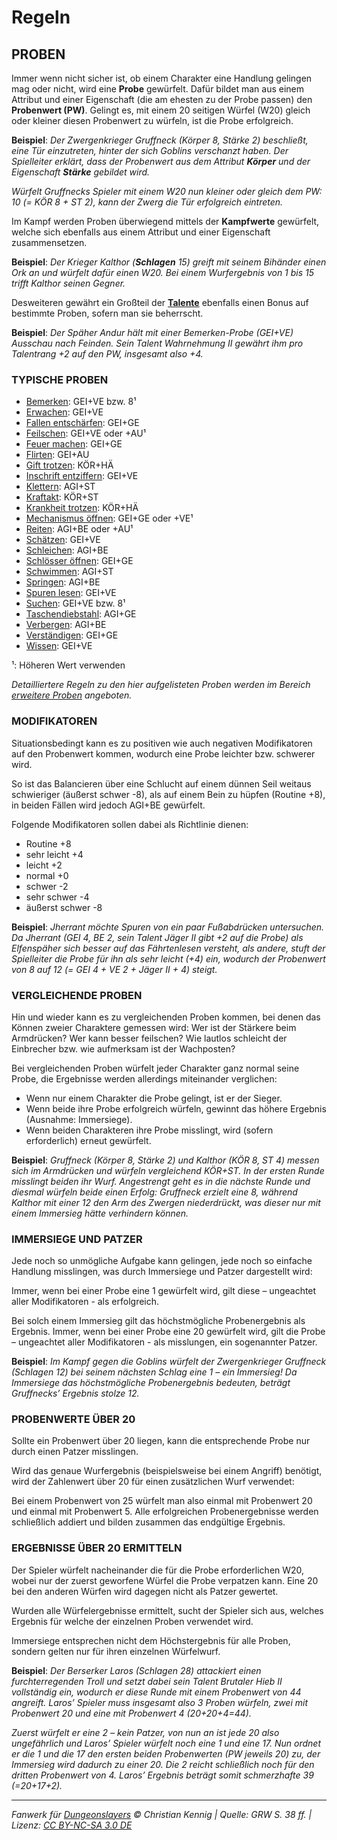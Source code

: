 # Regeln

## PROBEN

Immer wenn nicht sicher ist, ob einem Charakter eine Handlung gelingen mag oder nicht, wird eine **Probe** gewürfelt. Dafür bildet man aus einem Attribut und einer Eigenschaft (die am ehesten zu der Probe passen) den **Probenwert (PW)**. Gelingt es, mit einem 20 seitigen Würfel (W20) gleich oder kleiner diesen Probenwert zu würfeln, ist die Probe erfolgreich.

**Beispiel**: _Der Zwergenkrieger Gruffneck (Körper 8, Stärke 2) beschließt, eine Tür einzutreten, hinter der sich Goblins verschanzt haben. Der Spielleiter erklärt, dass der Probenwert aus dem Attribut **Körper** und der Eigenschaft **Stärke** gebildet wird._

_Würfelt Gruffnecks Spieler mit einem W20 nun kleiner oder gleich dem PW: 10 (= KÖR 8 + ST 2),
kann der Zwerg die Tür erfolgreich eintreten._

Im Kampf werden Proben überwiegend mittels der **Kampfwerte** gewürfelt, welche sich ebenfalls aus einem Attribut und einer Eigenschaft zusammensetzen.

**Beispiel**: _Der Krieger Kalthor (**Schlagen** 15) greift mit seinem Bihänder einen Ork an und würfelt dafür einen W20. Bei einem Wurfergebnis von 1 bis 15 trifft Kalthor seinen Gegner._

Desweiteren gewährt ein Großteil der **[Talente](talente.md)** ebenfalls einen Bonus auf bestimmte Proben, sofern man sie beherrscht.

**Beispiel**: _Der Späher Andur hält mit einer Bemerken-Probe (GEI+VE) Ausschau nach Feinden. Sein Talent Wahrnehmung II gewährt ihm pro Talentrang +2 auf den PW, insgesamt also +4._

### TYPISCHE PROBEN

- [Bemerken](spielleitung-erweiterte-proben.md#bemerken-geive-bzw-8): GEI+VE bzw. 8¹
- [Erwachen](spielleitung-erweiterte-proben.md#erwachen-geive): GEI+VE
- [Fallen entschärfen](spielleitung-erweiterte-proben.md#fallen-entschärfen-geige): GEI+GE
- [Feilschen](spielleitung-erweiterte-proben.md#feilschen-geigeau): GEI+VE oder +AU¹
- [Feuer machen](spielleitung-erweiterte-proben.md#feuer-machen-geige): GEI+GE
- [Flirten](spielleitung-erweiterte-proben.md#flirten-geiau): GEI+AU
- [Gift trotzen](spielleitung-erweiterte-proben.md#gift-trotzen-körhä): KÖR+HÄ
- [Inschrift entziffern](spielleitung-erweiterte-proben.md#inschrift-entziffern-geive): GEI+VE
- [Klettern](spielleitung-erweiterte-proben.md#klettern-agist): AGI+ST
- [Kraftakt](spielleitung-erweiterte-proben.md#kraftakt-körst): KÖR+ST
- [Krankheit trotzen](spielleitung-erweiterte-proben.md#krankheit-trotzen-körhä): KÖR+HÄ
- [Mechanismus öffnen](spielleitung-erweiterte-proben.md#mechanismus-öffnen-geigeve): GEI+GE oder +VE¹
- [Reiten](spielleitung-erweiterte-proben.md#reiten-agibeau): AGI+BE oder +AU¹
- [Schätzen](spielleitung-erweiterte-proben.md#schätzen-geige): GEI+VE
- [Schleichen](spielleitung-erweiterte-proben.md#schleichen-agibe): AGI+BE
- [Schlösser öffnen](spielleitung-erweiterte-proben.md#schlösser-öffnen-geige): GEI+GE
- [Schwimmen](spielleitung-erweiterte-proben.md#schwimmen-agist): AGI+ST
- [Springen](spielleitung-erweiterte-proben.md#springen-agibe): AGI+BE
- [Spuren lesen](spielleitung-erweiterte-proben.md#spuren-lesen-geive): GEI+VE
- [Suchen](spielleitung-erweiterte-proben.md#suchen-geive-bzw.-8): GEI+VE bzw. 8¹
- [Taschendiebstahl](spielleitung-erweiterte-proben.md#taschendiebstahl-agibe): AGI+GE
- [Verbergen](spielleitung-erweiterte-proben.md#verbergen-agibe): AGI+BE
- [Verständigen](spielleitung-erweiterte-proben.md#verständigen-geige): GEI+GE
- [Wissen](spielleitung-erweiterte-proben.md#wissen-geive): GEI+VE

¹: Höheren Wert verwenden

_Detailliertere Regeln zu den hier aufgelisteten Proben werden im Bereich [erweitere Proben](spielleitung-erweiterte-proben.md) angeboten._

### MODIFIKATOREN

Situationsbedingt kann es zu positiven wie auch negativen Modifikatoren auf den Probenwert kommen, wodurch eine Probe leichter bzw. schwerer wird.

So ist das Balancieren über eine Schlucht auf einem dünnen Seil weitaus schwieriger (äußerst schwer -8), als auf einem Bein zu hüpfen (Routine +8), in beiden Fällen wird jedoch AGI+BE gewürfelt.

Folgende Modifikatoren sollen dabei als Richtlinie dienen:

- Routine +8
- sehr leicht +4
- leicht +2
- normal +0
- schwer -2
- sehr schwer -4
- äußerst schwer -8

**Beispiel**: _Jherrant möchte Spuren von ein paar Fußabdrücken untersuchen. Da Jherrant (GEI 4, BE 2, sein Talent Jäger II gibt +2 auf die Probe) als Elfenspäher sich besser auf das Fährtenlesen versteht, als andere, stuft der Spielleiter die Probe für ihn als sehr leicht (+4) ein, wodurch der Probenwert von 8 auf 12 (= GEI 4 + VE 2 + Jäger II + 4) steigt._

### VERGLEICHENDE PROBEN

Hin und wieder kann es zu vergleichenden Proben kommen, bei denen das Können zweier Charaktere gemessen wird: Wer ist der Stärkere beim Armdrücken? Wer kann besser feilschen? Wie lautlos schleicht der Einbrecher bzw. wie aufmerksam ist der Wachposten?

Bei vergleichenden Proben würfelt jeder Charakter ganz normal seine Probe, die Ergebnisse werden allerdings miteinander verglichen:

- Wenn nur einem Charakter die Probe gelingt, ist er der Sieger.
- Wenn beide ihre Probe erfolgreich würfeln, gewinnt das höhere Ergebnis
  (Ausnahme: Immersiege).
- Wenn beiden Charakteren ihre Probe misslingt, wird (sofern erforderlich)
  erneut gewürfelt.

**Beispiel**: _Gruffneck (Körper 8, Stärke 2) und Kalthor (KÖR 8, ST 4) messen sich im Armdrücken und würfeln vergleichend KÖR+ST. In der ersten Runde misslingt beiden ihr Wurf. Angestrengt geht es in die nächste Runde und diesmal würfeln beide einen Erfolg: Gruffneck erzielt eine 8, während Kalthor mit einer 12 den Arm des Zwergen niederdrückt, was dieser nur mit einem Immersieg hätte verhindern können._

### IMMERSIEGE UND PATZER

Jede noch so unmögliche Aufgabe kann gelingen, jede noch so einfache Handlung misslingen, was durch Immersiege und Patzer dargestellt wird:

Immer, wenn bei einer Probe eine 1 gewürfelt wird, gilt diese – ungeachtet aller Modifikatoren - als erfolgreich.

Bei solch einem Immersieg gilt das höchstmögliche Probenergebnis als Ergebnis. Immer, wenn bei einer Probe eine 20 gewürfelt wird, gilt die Probe – ungeachtet aller Modifikatoren - als misslungen, ein sogenannter Patzer.

**Beispiel**: _Im Kampf gegen die Goblins würfelt der Zwergenkrieger Gruffneck (Schlagen 12) bei seinem nächsten Schlag eine 1 – ein Immersieg! Da Immersiege das höchstmögliche Probenergebnis bedeuten, beträgt Gruffnecks’ Ergebnis stolze 12._

### PROBENWERTE ÜBER 20

Sollte ein Probenwert über 20 liegen, kann die entsprechende Probe nur durch einen Patzer misslingen.

Wird das genaue Wurfergebnis (beispielsweise bei einem Angriff) benötigt, wird der Zahlenwert über 20 für einen zusätzlichen Wurf verwendet:

Bei einem Probenwert von 25 würfelt man also einmal mit Probenwert 20 und einmal mit Probenwert 5. Alle erfolgreichen Probenergebnisse werden schließlich addiert und bilden zusammen das endgültige Ergebnis.

### ERGEBNISSE ÜBER 20 ERMITTELN

Der Spieler würfelt nacheinander die für die Probe erforderlichen W20, wobei nur der zuerst geworfene Würfel die Probe verpatzen kann. Eine 20 bei den anderen Würfen wird dagegen nicht als Patzer gewertet.

Wurden alle Würfelergebnisse ermittelt, sucht der Spieler sich aus, welches Ergebnis für welche der einzelnen Proben verwendet wird.

Immersiege entsprechen nicht dem Höchstergebnis für alle Proben, sondern gelten nur für ihren einzelnen Würfelwurf.

**Beispiel**: _Der Berserker Laros (Schlagen 28) attackiert einen furchterregenden Troll und setzt dabei sein Talent Brutaler Hieb II vollständig ein, wodurch er diese Runde mit einem Probenwert von 44 angreift. Laros’ Spieler muss insgesamt also 3 Proben würfeln, zwei mit Probenwert 20 und eine mit Probenwert 4 (20+20+4=44)._

_Zuerst würfelt er eine 2 – kein Patzer, von nun an ist jede 20 also ungefährlich und Laros’ Spieler würfelt noch eine 1 und eine 17. Nun ordnet er die 1 und die 17 den ersten beiden Probenwerten (PW jeweils 20) zu, der Immersieg wird dadurch zu einer 20. Die 2 reicht schließlich noch für den dritten Probenwert von 4. Laros’ Ergebnis beträgt somit schmerzhafte 39
(=20+17+2)._

---

_Fanwerk für [Dungeonslayers](https://www.dungeonslayers.net/) © Christian Kennig | Quelle: GRW S. 38 ff. | Lizenz: [CC BY-NC-SA 3.0 DE](https://creativecommons.org/licenses/by-nc-sa/3.0/de/)_
